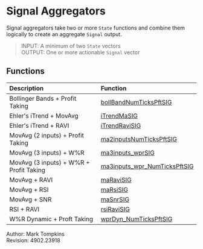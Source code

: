 # Signal Aggregators

Signal aggregators take two or more `State` functions and combine them logically to create an aggregate `Signal` output.


>INPUT:	A minimum of two `State` vectors  
>OUTPUT:	One or more actionable `Signal` vector

## Functions
| Description | Function |
|:-----|:-----|
|Bollinger Bands + Profit Taking|[bollBandNumTicksPftSIG](https://github.com/mtompkins/openAlgo/tree/master/Matlab/Functions/Signal%20Aggregators/bollBandNumTicksPftSIG)|
|Ehler's iTrend + MovAvg|[iTrendMaSIG](https://github.com/mtompkins/openAlgo/tree/master/Matlab/Functions/Signal%20Aggregators/iTrendMaSIG)|
|Ehler's iTrend + RAVI|[iTrendRaviSIG](https://github.com/mtompkins/openAlgo/tree/master/Matlab/Functions/Signal%20Aggregators/iTrendRaviSIG)|
|MovAvg (2 inputs) + Profit Taking|[ma2inputsNumTicksPftSIG](https://github.com/mtompkins/openAlgo/tree/master/Matlab/Functions/Signal%20Aggregators/ma2inputsNumTicksPftSIG)|
|MovAvg (3 inputs) + W%R|[ma3inputs_wprSIG](https://github.com/mtompkins/openAlgo/tree/master/Matlab/Functions/Signal%20Aggregators/ma3inputs_wprSIG)|
|MovAvg (3 inputs) + W%R + Profit Taking|[ma3inputs_wpr_NumTicksPftSIG](https://github.com/mtompkins/openAlgo/tree/master/Matlab/Functions/Signal%20Aggregators/ma3inputs_wpr_NumTicksPftSIG)|
|MovAvg + RAVI|[maRaviSIG](https://github.com/mtompkins/openAlgo/tree/master/Matlab/Functions/Signal%20Aggregators/maRaviSIG)|
|MovAvg + RSI|[maRsiSIG](https://github.com/mtompkins/openAlgo/tree/master/Matlab/Functions/Signal%20Aggregators/maRsiSIG)|
|MovAvg + SNR|[maSnrSIG](https://github.com/mtompkins/openAlgo/tree/master/Matlab/Functions/Signal%20Aggregators/maSnrSIG)|
|RSI + RAVI|[rsiRaviSIG](https://github.com/mtompkins/openAlgo/tree/master/Matlab/Functions/Signal%20Aggregators/rsiRaviSIG)|
|W%R Dynamic + Proft Taking|[wprDyn_NumTicksPftSIG](https://github.com/mtompkins/openAlgo/tree/master/Matlab/Functions/Signal%20Aggregators/wprDyn_NumTicksPftSIG)|

Author:			Mark Tompkins  
Revision:		4902.23918  
